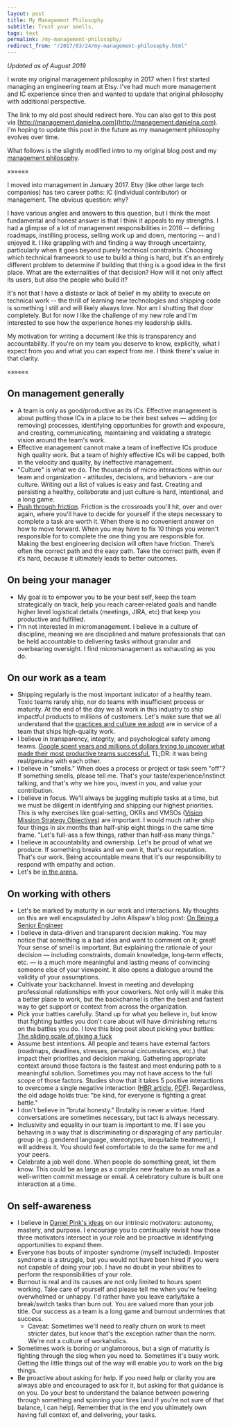 ```yaml
---
layout: post
title: My Management Philosophy
subtitle: Trust your smells.
tags: text
permalink: /my-management-philosophy/
redirect_from: "/2017/03/24/my-management-philosophy.html"
---
```


_Updated as of August 2019_

I wrote my original management philosophy in 2017 when I first started managing
an engineering team at Etsy. I've had much more management and IC experience
since then and wanted to update that original philosophy with additional perspective.

The link to my old post should redirect here. You can also get to
this post via [http://management.danielna.com](http://management.danielna.com).
I'm hoping to update this post in the future as my management philosophy evolves
over time.

What follows is the slightly modified intro to my original blog post and my
<a href="#on-management-generally">management philosophy</a>.

<div class="separator">&raquo;&raquo;&raquo;&laquo;&laquo;&laquo;</div>

I moved into management in January 2017. Etsy (like other large tech companies) has
two career paths: IC (individual contributor) or management. The obvious question: why?

I have various angles and answers to this question, but I think the most fundamental
and honest answer is that I think it appeals to my strengths. I had a glimpse of
a lot of management responsibilities in 2016 -- defining roadmaps, instilling process,
selling work up and down, mentoring -- and I enjoyed it. I like grappling with and
finding a way through uncertainty, particularly when it goes beyond purely technical
constraints. Choosing which technical framework to use to build a thing is hard, but it's
an entirely different problem to determine if building that thing is a good idea in
the first place. What are the externalities of that decision? How will it not only affect
its users, but also the people who build it?

It's not that I have a distaste or lack of belief in my ability to execute on technical
work -- the thrill of learning new technologies and shipping code is something
I still and will likely always love. Nor am I shutting that door completely. But for now
I like the challenge of my new role and I'm interested to see how the experience hones
my leadership skills.

My motivation for writing a document like this is transparency and accountability.
If you're on my team you deserve to know, explicitly, what I expect from you
and what you can expect from me. I think there's value in that clarity.

<div class="separator">&raquo;&raquo;&raquo;&laquo;&laquo;&laquo;</div>

## On management generally
* A team is only as good/productive as its ICs. Effective management is about putting
those ICs in a place to be their best selves — adding (or removing) processes,
identifying opportunities for growth and exposure, and creating, communicating,
maintaining and validating a strategic vision around the team's work.
* Effective management cannot make a team of ineffective ICs produce high quality work.
But a team of highly effective ICs will be capped, both in the velocity and quality,
by ineffective management.
* "Culture" is what we do. The thousands of micro interactions within
our team and organization - attitudes, decisions, and behaviors - are
our culture. Writing out a list of values is easy and fast. Creating and
persisting a healthy, collaborate and just culture is hard, intentional, and a long game.
* [Push through friction](https://talks.danielna.com/webunleashed-2019/).
Friction is the crossroads you'll hit, over and over again, where you'll have
to decide for yourself if the steps necessary to complete a task are worth it.
When there is no convenient answer on how to move forward. When you may have
to fix 10 things you weren't responsible for to complete the one thing you are
responsible for. Making the best engineering decision will often have friction.
There’s often the correct path and the easy path. Take the correct path, even
if it’s hard, because it ultimately leads to better outcomes.

## On being your manager
* My goal is to empower you to be your best self, keep the team strategically on
track, help you reach career-related goals and handle higher level logistical details
(meetings, JIRA, etc) that keep you productive and fulfilled.
* I'm not interested in micromanagement. I believe in a culture of discipline,
meaning we are disciplined and mature professionals that can be held accountable
to delivering tasks without granular and overbearing oversight. I find micromanagement
as exhausting as you do.

## On our work as a team
* Shipping regularly is the most important indicator of a healthy team. Toxic
teams rarely ship, nor do teams with insufficient process or maturity. At the
end of the day we all work in this industry to ship impactful products to millions
of customers. Let's make sure that we all understand that the [practices and culture we adopt](/2018/08/20/understanding-project-management-will-improve-your-developer-job.html)
are in service of a team that ships high-quality work.
* I believe in transparency, integrity, and psychological safety among teams.
[Google spent years and millions of dollars trying to uncover what made their
most productive teams successful.](https://www.nytimes.com/2016/02/28/magazine/what-google-learned-from-its-quest-to-build-the-perfect-team.html)
TL;DR: it was being real/genuine with each other.
* I believe in "smells." When does a process or project or task seem "off"? If
something smells, please tell me. That's your taste/experience/instinct talking,
and that's why we hire you, invest in you, and value your contribution.
* I believe in focus. We'll always be juggling multiple tasks at a time, but we
must be diligent in identifying and shipping our highest priorities. This is why
exercises like goal-setting, OKRs and VMSOs ([Vision Mission Strategy Objectives](https://www.linkedin.com/pulse/20121029044359-22330283-to-manage-hyper-growth-get-your-launch-trajectory-right)) are
important. I would much rather ship four things in six months than half-ship
eight things in the same time frame. "Let's full-ass a few things, rather than
half-ass many things."
* I believe in accountability and ownership. Let's be proud of what we produce.
If something breaks and we own it, that's our reputation. That's our work.
Being accountable means that it's our responsibility to respond with empathy and action.
* Let's be [in the arena.](http://www.theodore-roosevelt.com/trsorbonnespeech.html)

## On working with others
* Let's be marked by maturity in our work and interactions. My thoughts on this
are well encapsulated by John Allspaw's blog post:
[On Being a Senior Engineer](http://www.kitchensoap.com/2012/10/25/on-being-a-senior-engineer/)
* I believe in data-driven and transparent decision making. You may notice that
something is a bad idea and want to comment on it; great! Your sense of smell is
important. But explaining the rationale of your decision — including constraints,
domain knowledge, long-term effects, etc. — is a much more meaningful and lasting
means of convincing someone else of your viewpoint. It also opens a dialogue
around the validity of your assumptions.
* Cultivate your backchannel. Invest in meeting and developing professional
relationships with your coworkers. Not only will it make this a better place to
work, but the backchannel is often the best and fastest way to get support or
context from across the organization.
* Pick your battles carefully. Stand up for what you believe in, but know that
fighting battles you don't care about will have diminishing returns on the battles
you do. I love this blog post about picking your battles: [The sliding scale of giving a fuck](http://blog.capwatkins.com/the-sliding-scale-of-giving-a-fuck)
* Assume best intentions. All people and teams have external factors (roadmaps,
deadlines, stresses, personal circumstances, etc.) that impact their priorities
and decision making. Gathering appropriate context around those factors is the
fastest and most enduring path to a meaningful solution. Sometimes you may not
have access to the full scope of those factors. Studies show that it takes 5
positive interactions to overcome a single negative interaction ([HBR article](https://hbr.org/2010/09/bad-is-stronger-than-good-evid), [PDF](http://assets.csom.umn.edu/assets/71516.pdf)).
Regardless, the old adage holds true: "be kind, for everyone is fighting a great battle."
* I don't believe in "brutal honesty." Brutality is never a virtue. Hard conversations
are sometimes necessary, but tact is always necessary.
* Inclusivity and equality in our team is important to me. If I see you behaving
in a way that is discriminating or disparaging of any particular group (e.g.
gendered language, stereotypes, inequitable treatment), I will address it. You
should feel comfortable to do the same for me and your peers.
* Celebrate a job well done. When people do something great, let them know. This
could be as large as a complex new feature to as small as a well-written commit
message or email. A celebratory culture is built one interaction at a time.

## On self-awareness
* I believe in [Daniel Pink's ideas](https://en.wikipedia.org/wiki/Drive:_The_Surprising_Truth_About_What_Motivates_Us)
on our intrinsic motivators: autonomy, mastery, and purpose. I encourage you to
continually revisit how those three motivators intersect in your role and be
proactive in identifying opportunities to expand them.
* Everyone has bouts of imposter syndrome (myself included). Imposter syndrome
is a struggle, but you would not have been hired if you were not capable of doing
your job. I have no doubt in your abilities to perform the responsibilities of your role.
* Burnout is real and its causes are not only limited to hours spent working.
Take care of yourself and please tell me when you're feeling overwhelmed or unhappy.
I'd rather have you leave early/take a break/switch tasks than burn out. You are
valued more than your job title. Our success as a team is a long game and burnout
undermines that success.
    * Caveat: Sometimes we'll need to really churn on work to meet stricter dates,
    but know that's the exception rather than the norm. We're not a culture of workaholics.
* Sometimes work is boring or unglamorous, but a sign of maturity is fighting through
the slog when you need to. Sometimes it's busy work. Getting the little things
out of the way will enable you to work on the big things.
* Be proactive about asking for help. If you need help or clarity you are always
able and encouraged to ask for it, but asking for that guidance is on you. Do
your best to understand the balance between powering through something and
spinning your tires (and if you're not sure of that balance, I can help).
Remember that in the end you ultimately own having full context of, and
delivering, your tasks.
